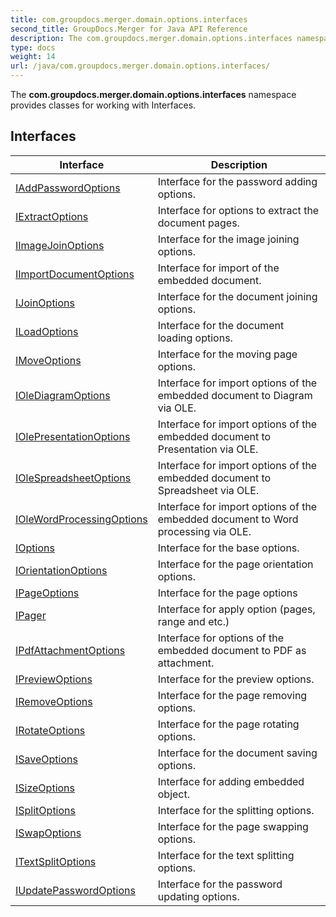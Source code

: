 ```yaml
---
title: com.groupdocs.merger.domain.options.interfaces
second_title: GroupDocs.Merger for Java API Reference
description: The com.groupdocs.merger.domain.options.interfaces namespace provides classes for working with Interfaces.
type: docs
weight: 14
url: /java/com.groupdocs.merger.domain.options.interfaces/
---
```


The **com.groupdocs.merger.domain.options.interfaces** namespace provides classes for working with Interfaces.


## Interfaces

| Interface | Description |
| --- | --- |
| [IAddPasswordOptions](../com.groupdocs.merger.domain.options.interfaces/iaddpasswordoptions) | Interface for the password adding options. |
| [IExtractOptions](../com.groupdocs.merger.domain.options.interfaces/iextractoptions) | Interface for options to extract the document pages. |
| [IImageJoinOptions](../com.groupdocs.merger.domain.options.interfaces/iimagejoinoptions) | Interface for the image joining options. |
| [IImportDocumentOptions](../com.groupdocs.merger.domain.options.interfaces/iimportdocumentoptions) | Interface for import of the embedded document. |
| [IJoinOptions](../com.groupdocs.merger.domain.options.interfaces/ijoinoptions) | Interface for the document joining options. |
| [ILoadOptions](../com.groupdocs.merger.domain.options.interfaces/iloadoptions) | Interface for the document loading options. |
| [IMoveOptions](../com.groupdocs.merger.domain.options.interfaces/imoveoptions) | Interface for the moving page options. |
| [IOleDiagramOptions](../com.groupdocs.merger.domain.options.interfaces/iolediagramoptions) | Interface for import options of the embedded document to Diagram via OLE. |
| [IOlePresentationOptions](../com.groupdocs.merger.domain.options.interfaces/iolepresentationoptions) | Interface for import options of the embedded document to Presentation via OLE. |
| [IOleSpreadsheetOptions](../com.groupdocs.merger.domain.options.interfaces/iolespreadsheetoptions) | Interface for import options of the embedded document to Spreadsheet via OLE. |
| [IOleWordProcessingOptions](../com.groupdocs.merger.domain.options.interfaces/iolewordprocessingoptions) | Interface for import options of the embedded document to Word processing via OLE. |
| [IOptions](../com.groupdocs.merger.domain.options.interfaces/ioptions) | Interface for the base options. |
| [IOrientationOptions](../com.groupdocs.merger.domain.options.interfaces/iorientationoptions) | Interface for the page orientation options. |
| [IPageOptions](../com.groupdocs.merger.domain.options.interfaces/ipageoptions) | Interface for the page options |
| [IPager](../com.groupdocs.merger.domain.options.interfaces/ipager) | Interface for apply option (pages, range and etc.) |
| [IPdfAttachmentOptions](../com.groupdocs.merger.domain.options.interfaces/ipdfattachmentoptions) | Interface for options of the embedded document to PDF as attachment. |
| [IPreviewOptions](../com.groupdocs.merger.domain.options.interfaces/ipreviewoptions) | Interface for the preview options. |
| [IRemoveOptions](../com.groupdocs.merger.domain.options.interfaces/iremoveoptions) | Interface for the page removing options. |
| [IRotateOptions](../com.groupdocs.merger.domain.options.interfaces/irotateoptions) | Interface for the page rotating options. |
| [ISaveOptions](../com.groupdocs.merger.domain.options.interfaces/isaveoptions) | Interface for the document saving options. |
| [ISizeOptions](../com.groupdocs.merger.domain.options.interfaces/isizeoptions) | Interface for adding embedded object. |
| [ISplitOptions](../com.groupdocs.merger.domain.options.interfaces/isplitoptions) | Interface for the splitting options. |
| [ISwapOptions](../com.groupdocs.merger.domain.options.interfaces/iswapoptions) | Interface for the page swapping options. |
| [ITextSplitOptions](../com.groupdocs.merger.domain.options.interfaces/itextsplitoptions) | Interface for the text splitting options. |
| [IUpdatePasswordOptions](../com.groupdocs.merger.domain.options.interfaces/iupdatepasswordoptions) | Interface for the password updating options. |
